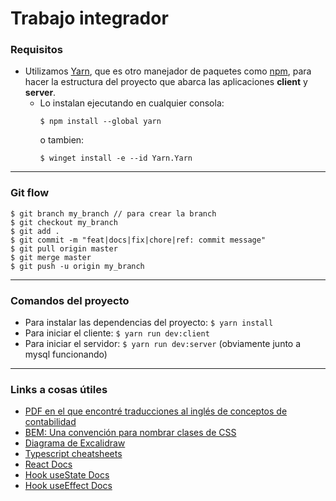 # Trabajo integrador

### Requisitos
- Utilizamos [Yarn](https://yarnpkg.com/), que es otro manejador de paquetes como [npm](https://www.npmjs.com/),
para hacer la estructura del proyecto que abarca las aplicaciones **client** y **server**.  
    - Lo instalan ejecutando en cualquier consola:  
        ```
        $ npm install --global yarn
        ```
        o tambien:  
        ```
        $ winget install -e --id Yarn.Yarn
        ```

---

### Git flow
```
$ git branch my_branch // para crear la branch
$ git checkout my_branch
$ git add .
$ git commit -m "feat|docs|fix|chore|ref: commit message"
$ git pull origin master
$ git merge master
$ git push -u origin my_branch
```

---

### Comandos del proyecto
- Para instalar las dependencias del proyecto: `$ yarn install`
- Para iniciar el cliente: `$ yarn run dev:client`
- Para iniciar el servidor: `$ yarn run dev:server` (obviamente junto a mysql funcionando)

---

### Links a cosas útiles
- [PDF en el que encontré traducciones al inglés de conceptos de contabilidad](https://elingua.es/PDF/contabilidad1.pdf)
- [BEM: Una convención para nombrar clases de CSS](https://getbem.com/naming/)
- [Diagrama de Excalidraw](https://excalidraw.com/#room=acfc500c095aee59fe2f,p29P6cAN6qS7IcLzD09tnA)
- [Typescript cheatsheets](https://www.typescriptlang.org/cheatsheets)
- [React Docs](https://react.dev/)
- [Hook useState Docs](https://react.dev/reference/react/useState)
- [Hook useEffect Docs](https://react.dev/reference/react/useEffect)
